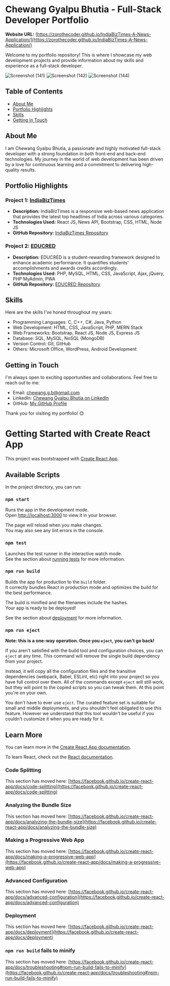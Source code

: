 # Chewang Gyalpu Bhutia - Full-Stack Developer Portfolio

**Website URL:** [https://zorothecoder.github.io/IndiaBizTimes-A-News-Application/](https://zorothecoder.github.io/IndiaBizTimes-A-News-Application/)

Welcome to my portfolio repository! This is where I showcase my web development projects and provide information about my skills and experience as a full-stack developer.

![Screenshot (141)](https://github.com/Zorothecoder/Portfolio/assets/141945518/ee518a03-59d5-49d6-9414-33ea6810b7c9)
![Screenshot (142)](https://github.com/Zorothecoder/Portfolio/assets/141945518/3f00df8a-2c7b-41c5-a305-9d17d524a696)
![Screenshot (144)](https://github.com/Zorothecoder/Portfolio/assets/141945518/0c247fc7-d1dc-4a89-8245-faff5747d5d0)


## Table of Contents

- [About Me](#about-me)
- [Portfolio Highlights](#portfolio-highlights)
- [Skills](#skills)
- [Getting in Touch](#getting-in-touch)

## About Me

I am Chewang Gyalpu Bhutia, a passionate and highly motivated full-stack developer with a strong foundation in both front-end and back-end technologies. My journey in the world of web development has been driven by a love for continuous learning and a commitment to delivering high-quality results.

## Portfolio Highlights

### Project 1: [IndiaBizTimes](https://zorothecoder.github.io/IndiaBizTimes-A-News-Application/)

- **Description:** IndiaBizTimes is a responsive web-based news application that provides the latest top headlines of India across various categories.
- **Technologies Used:** React JS, News API, Bootstrap, CSS, HTML, Node JS
- **GitHub Repository:** [IndiaBizTimes Repository](https://github.com/Zorothecoder/IndiaBizTimes-A-News-Application.git)

### Project 2: [EDUCRED](https://educ-red.000webhostapp.com/)

- **Description:** EDUCRED is a student-rewarding framework designed to enhance academic performance. It quantifies students' accomplishments and awards credits accordingly.
- **Technologies Used:** PHP, MySQL, HTML, CSS, JavaScript, Ajax, jQuery, PHP MyAdmin, PWA
- **GitHub Repository:** [EDUCRED Repository](https://github.com/Zorothecoder/EduCred)

## Skills

Here are the skills I've honed throughout my years:

- Programming Languages: C, C++, C#, Java, Python
- Web Development: HTML, CSS, JavaScript, PHP, MERN Stack
- Web Frameworks: Bootstrap, React JS, Node JS, Express JS
- Database: SQL, MySQL, NoSQL (MongoDB)
- Version Control: Git, GitHub
- Others: Microsoft Office, WordPress, Android Development

## Getting in Touch

I'm always open to exciting opportunities and collaborations. Feel free to reach out to me:

- Email: [chewang.g.b@gmail.com](mailto:chewang.g.b@gmail.com)
- LinkedIn: [Chewang Gyalpu Bhutia on LinkedIn](https://www.linkedin.com/in/chewang-gyalpu-bhutia/)
- GitHub: [My GitHub Profile](https://github.com/Zorothecoder)

Thank you for visiting my portfolio! 😊

# Getting Started with Create React App

This project was bootstrapped with [Create React App](https://github.com/facebook/create-react-app).

## Available Scripts

In the project directory, you can run:

### `npm start`

Runs the app in the development mode.\
Open [http://localhost:3000](http://localhost:3000) to view it in your browser.

The page will reload when you make changes.\
You may also see any lint errors in the console.

### `npm test`

Launches the test runner in the interactive watch mode.\
See the section about [running tests](https://facebook.github.io/create-react-app/docs/running-tests) for more information.

### `npm run build`

Builds the app for production to the `build` folder.\
It correctly bundles React in production mode and optimizes the build for the best performance.

The build is minified and the filenames include the hashes.\
Your app is ready to be deployed!

See the section about [deployment](https://facebook.github.io/create-react-app/docs/deployment) for more information.

### `npm run eject`

**Note: this is a one-way operation. Once you `eject`, you can't go back!**

If you aren't satisfied with the build tool and configuration choices, you can `eject` at any time. This command will remove the single build dependency from your project.

Instead, it will copy all the configuration files and the transitive dependencies (webpack, Babel, ESLint, etc) right into your project so you have full control over them. All of the commands except `eject` will still work, but they will point to the copied scripts so you can tweak them. At this point you're on your own.

You don't have to ever use `eject`. The curated feature set is suitable for small and middle deployments, and you shouldn't feel obligated to use this feature. However we understand that this tool wouldn't be useful if you couldn't customize it when you are ready for it.

## Learn More

You can learn more in the [Create React App documentation](https://facebook.github.io/create-react-app/docs/getting-started).

To learn React, check out the [React documentation](https://reactjs.org/).

### Code Splitting

This section has moved here: [https://facebook.github.io/create-react-app/docs/code-splitting](https://facebook.github.io/create-react-app/docs/code-splitting)

### Analyzing the Bundle Size

This section has moved here: [https://facebook.github.io/create-react-app/docs/analyzing-the-bundle-size](https://facebook.github.io/create-react-app/docs/analyzing-the-bundle-size)

### Making a Progressive Web App

This section has moved here: [https://facebook.github.io/create-react-app/docs/making-a-progressive-web-app](https://facebook.github.io/create-react-app/docs/making-a-progressive-web-app)

### Advanced Configuration

This section has moved here: [https://facebook.github.io/create-react-app/docs/advanced-configuration](https://facebook.github.io/create-react-app/docs/advanced-configuration)

### Deployment

This section has moved here: [https://facebook.github.io/create-react-app/docs/deployment](https://facebook.github.io/create-react-app/docs/deployment)

### `npm run build` fails to minify

This section has moved here: [https://facebook.github.io/create-react-app/docs/troubleshooting#npm-run-build-fails-to-minify](https://facebook.github.io/create-react-app/docs/troubleshooting#npm-run-build-fails-to-minify)
